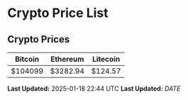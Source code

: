 # Crypto Price List

## Crypto Prices
| Bitcoin | Ethereum | Litecoin |
| ------- | -------- | -------- |
| $104099 | $3282.94 | $124.57 |
**Last Updated:** 2025-01-18 22:44 UTC
**Last Updated:** $DATE$
